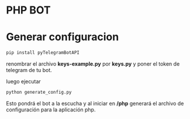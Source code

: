 # PHP BOT

# Generar configuracion

```bash
pip install pyTelegramBotAPI
```

renombrar el archivo **keys-example.py** por **keys.py** y poner el token de telegram de tu bot.

luego ejecutar 


```bash
python generate_config.py
```

Esto pondrá el bot a la escucha y al iniciar en **/php** generará el archivo de configuración para la aplicación php.